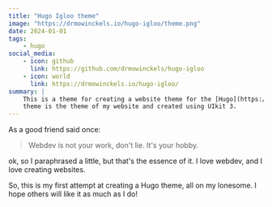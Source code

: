 ```yaml
---
title: "Hugo Igloo theme"
image: "https://drmowinckels.io/hugo-igloo/theme.png"
date: 2024-01-01
tags:
    - hugo
social_media:
    - icon: github
      link: https://github.com/drmowinckels/hugo-igloo
    - icon: world
      link: https://drmowinckels.io/hugo-igloo/
summary: |
    This is a theme for creating a website theme for the [Hugo](https://gohugo.io/) static site generator. The Hugo Igloo
    theme is the theme of my website and created using UIkit 3. 
---
```


As a good friend said once: 

> Webdev is not your work, don't lie. It's your hobby.

ok, so I paraphrased a little, but that's the essence of it. 
I love webdev, and I love creating websites.

So, this is my first attempt at creating a Hugo theme, all on my lonesome.
I hope others will like it as much as I do!
